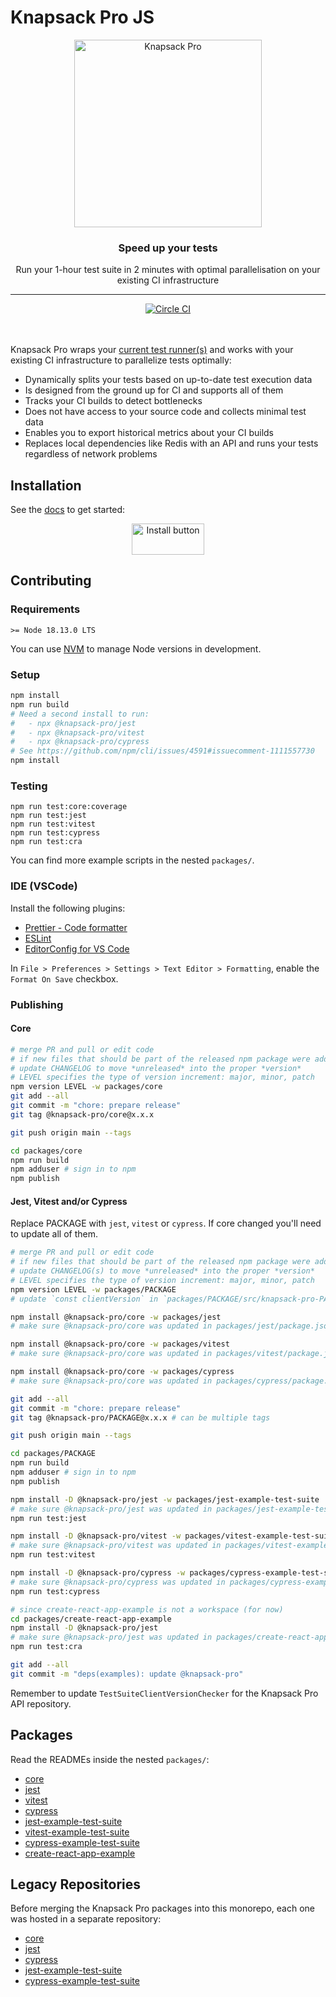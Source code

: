 # Knapsack Pro JS

<p align="center">
  <a href="https://knapsackpro.com?utm_source=github&utm_medium=readme&utm_campaign=knapsack-pro-js&utm_content=hero_logo">
    <img alt="Knapsack Pro" src="./.github/assets/knapsack.png" width="300" height="300" style="max-width: 100%;" />
  </a>
</p>

<h3 align="center">Speed up your tests</h3>
<p align="center">Run your 1-hour test suite in 2 minutes with optimal parallelisation on your existing CI infrastructure</p>

---

<div align="center">
  <a href="https://circleci.com/gh/KnapsackPro/knapsack-pro-js">
    <img alt="Circle CI" src="https://circleci.com/gh/KnapsackPro/knapsack-pro-js.svg?style=svg" />
  </a>
</div>

<br />
<br />

Knapsack Pro wraps your [current test runner(s)](https://docs.knapsackpro.com/) and works with your existing CI infrastructure to parallelize tests optimally:

- Dynamically splits your tests based on up-to-date test execution data
- Is designed from the ground up for CI and supports all of them
- Tracks your CI builds to detect bottlenecks
- Does not have access to your source code and collects minimal test data
- Enables you to export historical metrics about your CI builds
- Replaces local dependencies like Redis with an API and runs your tests regardless of network problems

## Installation

See the [docs](https://docs.knapsackpro.com/) to get started:

<div align="center">
  <a href="https://docs.knapsackpro.com/">
    <img alt="Install button" src="./.github/assets/install-button.png" width="116" height="50" />
  </a>
</div>

## Contributing

### Requirements

```
>= Node 18.13.0 LTS
```

You can use [NVM](https://github.com/nvm-sh/nvm) to manage Node versions in development.

### Setup

```bash
npm install
npm run build
# Need a second install to run:
#   - npx @knapsack-pro/jest
#   - npx @knapsack-pro/vitest
#   - npx @knapsack-pro/cypress
# See https://github.com/npm/cli/issues/4591#issuecomment-1111557730
npm install
```

### Testing

```
npm run test:core:coverage
npm run test:jest
npm run test:vitest
npm run test:cypress
npm run test:cra
```

You can find more example scripts in the nested `packages/`.

### IDE (VSCode)

Install the following plugins:

- [Prettier - Code formatter](https://marketplace.visualstudio.com/items?itemName=esbenp.prettier-vscode)
- [ESLint](https://marketplace.visualstudio.com/items?itemName=dbaeumer.vscode-eslint)
- [EditorConfig for VS Code](https://marketplace.visualstudio.com/items?itemName=EditorConfig.EditorConfig)

In `File > Preferences > Settings > Text Editor > Formatting`, enable the `Format On Save` checkbox.

### Publishing

#### Core

```bash
# merge PR and pull or edit code
# if new files that should be part of the released npm package were added, please ensure they are included in the `files` array in `package.json`
# update CHANGELOG to move *unreleased* into the proper *version*
# LEVEL specifies the type of version increment: major, minor, patch
npm version LEVEL -w packages/core
git add --all
git commit -m "chore: prepare release"
git tag @knapsack-pro/core@x.x.x
```

```bash
git push origin main --tags
```

```bash
cd packages/core
npm run build
npm adduser # sign in to npm
npm publish
```

#### Jest, Vitest and/or Cypress

Replace PACKAGE with `jest`, `vitest` or `cypress`. If core changed you'll need to update all of them.

```bash
# merge PR and pull or edit code
# if new files that should be part of the released npm package were added, please ensure they are included in the `files` array in `package.json`
# update CHANGELOG(s) to move *unreleased* into the proper *version*
# LEVEL specifies the type of version increment: major, minor, patch
npm version LEVEL -w packages/PACKAGE
# update `const clientVersion` in `packages/PACKAGE/src/knapsack-pro-PACKAGE.ts` if defined

npm install @knapsack-pro/core -w packages/jest
# make sure @knapsack-pro/core was updated in packages/jest/package.json (you can retry specifying the version package@x.x.x)

npm install @knapsack-pro/core -w packages/vitest
# make sure @knapsack-pro/core was updated in packages/vitest/package.json (you can retry specifying the version package@x.x.x)

npm install @knapsack-pro/core -w packages/cypress
# make sure @knapsack-pro/core was updated in packages/cypress/package.json (you can retry specifying the version package@x.x.x)

git add --all
git commit -m "chore: prepare release"
git tag @knapsack-pro/PACKAGE@x.x.x # can be multiple tags
```

```bash
git push origin main --tags
```

```bash
cd packages/PACKAGE
npm run build
npm adduser # sign in to npm
npm publish
```

```bash
npm install -D @knapsack-pro/jest -w packages/jest-example-test-suite
# make sure @knapsack-pro/jest was updated in packages/jest-example-test-suite/package.json (you can retry specifying the version package@x.x.x)
npm run test:jest

npm install -D @knapsack-pro/vitest -w packages/vitest-example-test-suite
# make sure @knapsack-pro/vitest was updated in packages/vitest-example-test-suite/package.json (you can retry specifying the version package@x.x.x)
npm run test:vitest

npm install -D @knapsack-pro/cypress -w packages/cypress-example-test-suite
# make sure @knapsack-pro/cypress was updated in packages/cypress-example-test-suite/package.json
npm run test:cypress

# since create-react-app-example is not a workspace (for now)
cd packages/create-react-app-example
npm install -D @knapsack-pro/jest
# make sure @knapsack-pro/jest was updated in packages/create-react-app-example/package.json
npm run test:cra

git add --all
git commit -m "deps(examples): update @knapsack-pro"
```

Remember to update `TestSuiteClientVersionChecker` for the Knapsack Pro API repository.

## Packages

Read the READMEs inside the nested `packages/`:

- [core](https://github.com/KnapsackPro/knapsack-pro-js/tree/main/packages/core)
- [jest](https://github.com/KnapsackPro/knapsack-pro-js/tree/main/packages/jest)
- [vitest](https://github.com/KnapsackPro/knapsack-pro-js/tree/main/packages/vitest)
- [cypress](https://github.com/KnapsackPro/knapsack-pro-js/tree/main/packages/cypress)
- [jest-example-test-suite](https://github.com/KnapsackPro/knapsack-pro-js/tree/main/packages/jest-example-test-suite)
- [vitest-example-test-suite](https://github.com/KnapsackPro/knapsack-pro-js/tree/main/packages/vitest-example-test-suite)
- [cypress-example-test-suite](https://github.com/KnapsackPro/knapsack-pro-js/tree/main/packages/cypress-example-test-suite)
- [create-react-app-example](https://github.com/KnapsackPro/knapsack-pro-js/tree/main/packages/create-react-app-example)

## Legacy Repositories

Before merging the Knapsack Pro packages into this monorepo, each one was hosted in a separate repository:

- [core](https://github.com/KnapsackPro/knapsack-pro-core-js)
- [jest](https://github.com/KnapsackPro/knapsack-pro-jest)
- [cypress](https://github.com/KnapsackPro/knapsack-pro-cypress)
- [jest-example-test-suite](https://github.com/KnapsackPro/jest-example-test-suite)
- [cypress-example-test-suite](https://github.com/KnapsackPro/cypress-example-test-suite)
